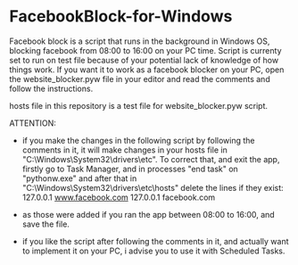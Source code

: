 # FacebookBlock-for-Windows
Facebook block is a script that runs in the background in Windows OS, blocking facebook from 08:00 to 16:00 on your PC time. Script is currenty set to run on test file because of your potential lack of knowledge of how things work.
If you want it to work as a facebook blocker on your PC, open the website_blocker.pyw file in your editor and read the comments and follow the instructions.

hosts file in this repository is a test file for website_blocker.pyw script.

ATTENTION:
- if you make the changes in the following script by following the comments in it, it will make changes in your hosts file in "C:\Windows\System32\drivers\etc\". To correct that, and exit the app, firstly go to Task Manager, and in processes "end task" on "pythonw.exe"  and after that in "C:\Windows\System32\drivers\etc\hosts" delete the lines if they exist: 
 127.0.0.1 www.facebook.com
 127.0.0.1 facebook.com  
- as those were added if you ran the app between 08:00 to 16:00, and save the file.

- if you like the script after following the comments in it, and actually want to implement it on your PC, i advise you to use it with Scheduled Tasks.
